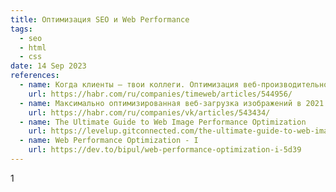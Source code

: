 ```yaml
---
title: Оптимизация SEO и Web Performance
tags:
  - seo
  - html
  - css
date: 14 Sep 2023
references:
  - name: Когда клиенты — твои коллеги. Оптимизация веб-производительности внутренних систем
    url: https://habr.com/ru/companies/timeweb/articles/544956/
  - name: Максимально оптимизированная веб-загрузка изображений в 2021 году
    url: https://habr.com/ru/companies/vk/articles/543434/
  - name: The Ultimate Guide to Web Image Performance Optimization
    url: https://levelup.gitconnected.com/the-ultimate-guide-to-web-image-performance-optimization-37b3de42fe2
  - name: Web Performance Optimization - I
    url: https://dev.to/bipul/web-performance-optimization-i-5d39
---
```


1
